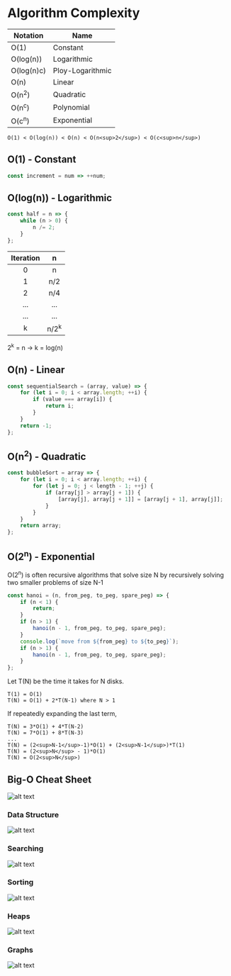 # Algorithm Complexity

| **Notation**     | **Name**         |
| ---------------- | ---------------- |
| O(1)             | Constant         |
| O(log(n))        | Logarithmic      |
| O(log(n)c)       | Ploy-Logarithmic |
| O(n)             | Linear           |
| O(n<sup>2</sup>) | Quadratic        |
| O(n<sup>c</sup>) | Polynomial       |
| O(c<sup>n</sup>) | Exponential      |

`O(1) < O(log(n)) < O(n) < O(n<sup>2</sup>) < O(c<sup>n</sup>)`

## O(1) - Constant

```javascript
const increment = num => ++num;
```

## O(log(n)) - Logarithmic

```javascript
const half = n => {
	while (n > 0) {
		n /= 2;
	}
};
```

| **Iteration** |        n        |
| :-----------: | :-------------: |
|       0       |        n        |
|       1       |       n/2       |
|       2       |       n/4       |
|      ...      |       ...       |
|      ...      |       ...       |
|       k       | n/2<sup>k</sup> |

2<sup>k</sup> = n -> k = log(n)

## O(n) - Linear

```javascript
const sequentialSearch = (array, value) => {
	for (let i = 0; i < array.length; ++i) {
		if (value === array[i]) {
			return i;
		}
	}
	return -1;
};
```

## O(n<sup>2</sup>) - Quadratic

```javascript
const bubbleSort = array => {
	for (let i = 0; i < array.length; ++i) {
		for (let j = 0; j < length - 1; ++j) {
			if (array[j] > array[j + 1]) {
				[array[j], array[j + 1]] = [array[j + 1], array[j]];
			}
		}
	}
	return array;
};
```

## O(2<sup>n</sup>) - Exponential

O(2<sup>n</sup>) is often recursive algorithms that solve size N by recursively solving two smaller problems of size N-1

```javascript
const hanoi = (n, from_peg, to_peg, spare_peg) => {
	if (n < 1) {
		return;
	}
	if (n > 1) {
		hanoi(n - 1, from_peg, to_peg, spare_peg);
	}
	console.log(`move from ${from_peg} to ${to_peg}`);
	if (n > 1) {
		hanoi(n - 1, from_peg, to_peg, spare_peg);
	}
};
```

Let T(N) be the time it takes for N disks.

```
T(1) = O(1)
T(N) = O(1) + 2*T(N-1) where N > 1
```

If repeatedly expanding the last term,

```
T(N) = 3*O(1) + 4*T(N-2)
T(N) = 7*O(1) + 8*T(N-3)
...
T(N) = (2<sup>N-1</sup>-1)*O(1) + (2<sup>N-1</sup>)*T(1)
T(N) = (2<sup>N</sup> - 1)*O(1)
T(N) = O(2<sup>N</sup>)
```

## Big-O Cheat Sheet

![alt text](https://he-s3.s3.amazonaws.com/media/uploads/ece920b.png)

### Data Structure

![alt text](https://he-s3.s3.amazonaws.com/media/uploads/c14cb1f.JPG)

### Searching

![alt text](https://he-s3.s3.amazonaws.com/media/uploads/1e0079d.JPG)

### Sorting

![alt text](https://he-s3.s3.amazonaws.com/media/uploads/2d5308d.JPG)

### Heaps

![alt text](https://he-s3.s3.amazonaws.com/media/uploads/3a17756.JPG)

### Graphs

![alt text](https://he-s3.s3.amazonaws.com/media/uploads/526213e.JPG)

